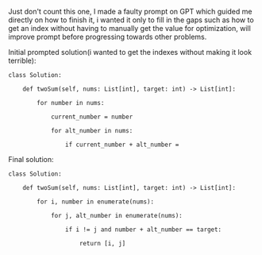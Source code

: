 Just don't count this one, I made a faulty prompt on GPT which guided me directly on how to finish it, i wanted it only to fill in the gaps such as how to get an index without having to manually get the value for optimization, will improve prompt before progressing towards other problems.

Initial prompted solution(i wanted to get the indexes without making it look terrible):

```
class Solution:

    def twoSum(self, nums: List[int], target: int) -> List[int]:

        for number in nums:

            current_number = number

            for alt_number in nums:

                if current_number + alt_number =
```

Final solution:

```
class Solution:

    def twoSum(self, nums: List[int], target: int) -> List[int]:

        for i, number in enumerate(nums):

            for j, alt_number in enumerate(nums):

                if i != j and number + alt_number == target:

                    return [i, j]
```